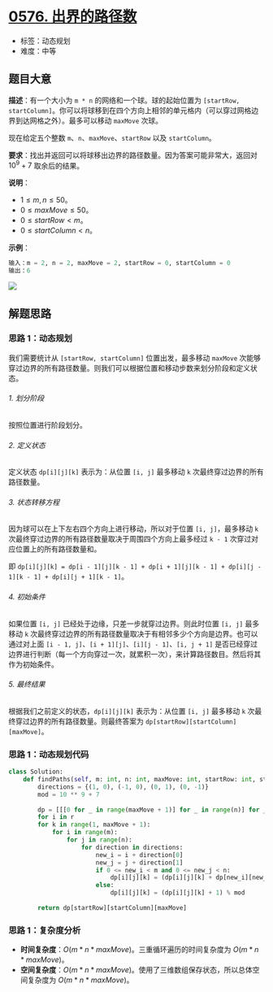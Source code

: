 # [0576. 出界的路径数](https://leetcode.cn/problems/out-of-boundary-paths/)

- 标签：动态规划
- 难度：中等

## 题目大意

**描述**：有一个大小为 `m * n` 的网络和一个球。球的起始位置为 `[startRow, startColumn]`。你可以将球移到在四个方向上相邻的单元格内（可以穿过网格边界到达网格之外）。最多可以移动 `maxMove` 次球。

现在给定五个整数 `m`、`n`、`maxMove`、`startRow` 以及 `startColumn`。

**要求**：找出并返回可以将球移出边界的路径数量。因为答案可能非常大，返回对 $10^9 + 7$ 取余后的结果。

**说明**：

- $1 \le m, n \le 50$。
- $0 \le maxMove \le 50$。
- $0 \le startRow < m$。
- $0 \le startColumn < n$。

**示例**：

```Python
输入：m = 2, n = 2, maxMove = 2, startRow = 0, startColumn = 0
输出：6
```

![](https://assets.leetcode.com/uploads/2021/04/28/out_of_boundary_paths_1.png)

## 解题思路

### 思路 1：动态规划

我们需要统计从 `[startRow, startColumn]` 位置出发，最多移动 `maxMove` 次能够穿过边界的所有路径数量。则我们可以根据位置和移动步数来划分阶段和定义状态。

###### 1. 划分阶段

按照位置进行阶段划分。

###### 2. 定义状态

定义状态 `dp[i][j][k]` 表示为：从位置 `[i, j]` 最多移动 `k` 次最终穿过边界的所有路径数量。

###### 3. 状态转移方程

因为球可以在上下左右四个方向上进行移动，所以对于位置 `[i, j]`，最多移动 `k` 次最终穿过边界的所有路径数量取决于周围四个方向上最多经过 `k - 1` 次穿过对应位置上的所有路径数量和。

即 `dp[i][j][k] = dp[i - 1][j][k - 1] + dp[i + 1][j][k - 1] + dp[i][j - 1][k - 1] + dp[i][j + 1][k - 1]`。

###### 4. 初始条件

如果位置 `[i, j]` 已经处于边缘，只差一步就穿过边界。则此时位置 `[i, j]` 最多移动 `k` 次最终穿过边界的所有路径数量取决于有相邻多少个方向是边界。也可以通过对上面 `[i - 1, j]`、`[i + 1][j]`、`[i][j - 1]`、`[i, j + 1]` 是否已经穿过边界进行判断（每一个方向穿过一次，就累积一次），来计算路径数目。然后将其作为初始条件。

###### 5. 最终结果

根据我们之前定义的状态，`dp[i][j][k]` 表示为：从位置 `[i, j]` 最多移动 `k` 次最终穿过边界的所有路径数量。则最终答案为 `dp[startRow][startColumn][maxMove]`。

### 思路 1：动态规划代码

```Python
class Solution:
    def findPaths(self, m: int, n: int, maxMove: int, startRow: int, startColumn: int) -> int:
        directions = {(1, 0), (-1, 0), (0, 1), (0, -1)}
        mod = 10 ** 9 + 7
        
        dp = [[[0 for _ in range(maxMove + 1)] for _ in range(n)] for _ in range(m)]
        for i in r
        for k in range(1, maxMove + 1):
            for i in range(m):
                for j in range(n):
                    for direction in directions:
                        new_i = i + direction[0]
                        new_j = j + direction[1]
                        if 0 <= new_i < m and 0 <= new_j < n:
                            dp[i][j][k] = (dp[i][j][k] + dp[new_i][new_j][k - 1]) % mod
                        else:
                            dp[i][j][k] = (dp[i][j][k] + 1) % mod
        
        return dp[startRow][startColumn][maxMove]
```

### 思路 1：复杂度分析

- **时间复杂度**：$O(m * n * maxMove)$。三重循环遍历的时间复杂度为 $O(m * n * maxMove)$。
- **空间复杂度**：$O(m * n * maxMove)$。使用了三维数组保存状态，所以总体空间复杂度为 $O(m * n * maxMove)$。

